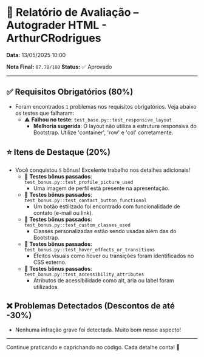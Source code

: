 # 🧪 Relatório de Avaliação – Autograder HTML - ArthurCRodrigues

**Data:** 13/05/2025 10:00

**Nota Final:** `87.78/100`
**Status:** ✅ Aprovado

---
## ✅ Requisitos Obrigatórios (80%)
- Foram encontrados `1` problemas nos requisitos obrigatórios. Veja abaixo os testes que falharam:
  - ⚠️ **Falhou no teste**: `test_base.py::test_responsive_layout`
    - **Melhoria sugerida**: O layout não utiliza a estrutura responsiva do Bootstrap. Utilize 'container', 'row' e 'col' corretamente.

## ⭐ Itens de Destaque (20%)
- Você conquistou `5` bônus! Excelente trabalho nos detalhes adicionais!
  - 🌟 **Testes bônus passados**: `test_bonus.py::test_profile_picture_used`
    - Uma imagem de perfil está presente na apresentação.
  - 🌟 **Testes bônus passados**: `test_bonus.py::test_contact_button_functional`
    - Um botão estilizado foi encontrado com funcionalidade de contato (e-mail ou link).
  - 🌟 **Testes bônus passados**: `test_bonus.py::test_custom_classes_used`
    - Classes personalizadas estão sendo usadas além das do Bootstrap.
  - 🌟 **Testes bônus passados**: `test_bonus.py::test_hover_effects_or_transitions`
    - Efeitos visuais como hover ou transições foram identificados no CSS externo.
  - 🌟 **Testes bônus passados**: `test_bonus.py::test_accessibility_attributes`
    - Atributos de acessibilidade como alt, aria ou label foram utilizados.

## ❌ Problemas Detectados (Descontos de até -30%)
- Nenhuma infração grave foi detectada. Muito bom nesse aspecto!

---
Continue praticando e caprichando no código. Cada detalhe conta! 💪
